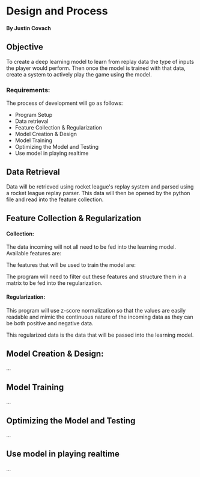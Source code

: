 # Design and Process

#### By Justin Covach

## Objective

To create a deep learning model to learn from replay data the type of inputs the player would perform. Then once the model is trained with that data, create a system to actively play the game using the model.

### Requirements:

The process of development will go as follows:

- Program Setup
- Data retrieval
- Feature Collection & Regularization
- Model Creation & Design
- Model Training
- Optimizing the Model and Testing
- Use model in playing realtime

## Data Retrieval

Data will be retrieved using rocket league's replay system and parsed using a rocket league replay parser. This data will then be opened by the python file and read into the feature collection.

## Feature Collection & Regularization

#### Collection:

The data incoming will not all need to be fed into the learning model.
Available features are:

The features that will be used to train the model are:

The program will need to filter out these features and structure them in a matrix to be fed into the regularization.

#### Regularization:

This program will use z-score normalization so that the values are easily readable and mimic the continuous nature of the incoming data as they can be both positive and negative data.

This regularized data is the data that will be passed into the learning model.

## Model Creation & Design:

...

## Model Training

...

## Optimizing the Model and Testing

...

## Use model in playing realtime

...
